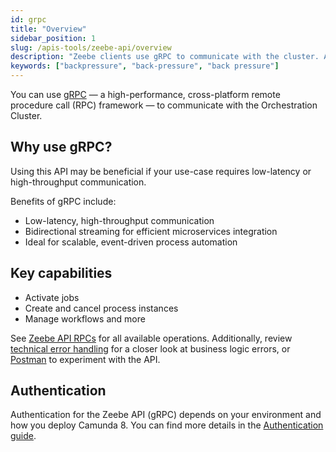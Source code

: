 ```yaml
---
id: grpc
title: "Overview"
sidebar_position: 1
slug: /apis-tools/zeebe-api/overview
description: "Zeebe clients use gRPC to communicate with the cluster. Activate jobs, cancel and create process instances, and more."
keywords: ["backpressure", "back-pressure", "back pressure"]
---
```


You can use [gRPC](https://grpc.io/) — a high-performance, cross-platform remote procedure call (RPC) framework — to communicate with the Orchestration Cluster.

## Why use gRPC?

Using this API may be beneficial if your use-case requires low-latency or high-throughput communication.

Benefits of gRPC include:

- Low-latency, high-throughput communication
- Bidirectional streaming for efficient microservices integration
- Ideal for scalable, event-driven process automation

## Key capabilities

- Activate jobs
- Create and cancel process instances
- Manage workflows and more

See [Zeebe API RPCs](gateway-service.md) for all available operations. Additionally, review [technical error handling](/apis-tools/zeebe-api/technical-error-handling.md) for a closer look at business logic errors, or [Postman](https://www.postman.com/camundateam/camunda-8-postman/collection/jzgs776/zeebe-api-grpc?action=share&creator=11465105) to experiment with the API.

## Authentication

Authentication for the Zeebe API (gRPC) depends on your environment and how you deploy Camunda 8. You can find more details in the [Authentication guide](./zeebe-api-authentication.md).
